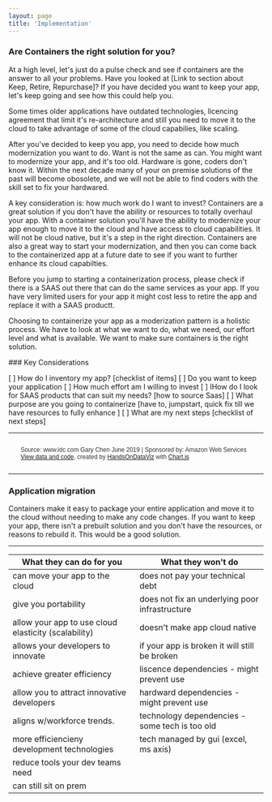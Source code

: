 ```yaml
---
layout: page
title: 'Implementation'
---
```


### Are Containers the right solution for you? 

At a high level, let's just do a pulse check and see if containers are the answer to all your problems. Have you looked at [Link to section about Keep, Retire, Repurchase]? If you have decided you want to keep your app, let's keep going and see how this could help you. 

Some times older applications have outdated technologies, licencing agreement that limit it's re-architecture and still you need to move it to the cloud to take advantage of some of the cloud capabilies, like scaling. 

After you've decided to keep you app, you need to decide how much modernization you want to do. Want is not the same as can. You might want to modernize your app, and it's too old. Hardware is gone, coders don't know it. Within the next decade many of your on premise solutions of the past will become obosolete, and we will not be able to find coders with the skill set to fix your hardwared. 

A key consideration is: how much work do I want to invest? Containers are a great solution if you don't have the ability or resources to totally overhaul your app. With a container solution you'll have the ability to modernize your app enough to move it to the cloud and have access to cloud capabilities. It will not be cloud native, but it's a step in the right direction. Containers are also a great way to start your modernization, and then you can come back to the containerized app at a future date to see if you want to further enhance its cloud capabilties. 

Before you jump to starting a containerization process, please check if there is a SAAS out there that can do the same services as your app. If you have very limited users for your app it might cost less to retire the app and replace it with a SAAS productt. 

Choosing to containerize your app as a moderization pattern is a holistic process. We have to look at what we want to do, what we need, our effort level and what is available. We want to make sure containers is the right solution. 

\### Key Considerations

[ ] How do I inventory my app? [checklist of items]
[ ] Do you want to keep your application
[ ] How much effort am I willing to invest
[ ] IHow do I look for SAAS products that can suit my needs? [how to source Saas]
[ ] What purpose are you going to containerize [have to, jumpstart, quick fix till we have resources to fully enhance ]
[ ] What are my next steps [checklist of next steps]


- - -
 <head>
    <!-- Load jQuery -->
    <script src="https://cdnjs.cloudflare.com/ajax/libs/jquery/3.4.1/jquery.min.js"></script>
    <!-- Load Chart.js -->
    <script src="https://cdnjs.cloudflare.com/ajax/libs/Chart.js/2.8.0/Chart.bundle.min.js"></script>
    <!-- Load PapaParse to read csv files -->
    <script src="https://cdnjs.cloudflare.com/ajax/libs/PapaParse/5.1.0/papaparse.min.js"></script>
  </head>

  <body>
    <canvas id="container" style="width:100%; height:400px;"></canvas>

<link rel=href>
    <p style="font-family: Helvetica; color: #333; padding: 1em 2em; font-size: 12px">
      Source: www.idc.com Gary Chen June 2019 | Sponsored by: Amazon Web Services 
      <br>
      <a href="https://github.com/HandsOnDataViz/chartjs-bar">View data and code</a>,
      created by <a href="https://handsondataviz.org/">HandsOnDataViz</a>
      with <a href="https://www.chartjs.org/">Chart.js</a>
    </p>
    <script src="/js/script.js"></script>
  </body>
  
- - -

### Application migration

Containers make it easy to package your entire application and move it to the cloud without needing to make any code changes. If you want to keep your app, there isn't a prebuilt solution and you don't have the resources, or reasons to rebuild it. This would be a good solution.  

- - - 

|  What they can do for you                    | What they won't do         |
| --------------------------                   | -------------------------- |
|  can move your app to the cloud              | does not pay your technical debt  |
|  give you portability                        | does not fix an underlying poor infrastructure|
|  allow your app to use cloud elasticity (scalability) | doesn't make app cloud native |
|  allows your developers to innovate          | if your app is broken it will still be broken |
|  achieve greater efficiency                  | liscence dependencies - might prevent use |
|  allow you to attract innovative developers  | hardward dependencies - might prevent use |
|  aligns w/workforce trends.                  | technology dependencies - some tech is too old |
|  more efficiencieny development technologies | tech managed by gui (excel, ms axis) |
|  reduce tools your dev teams need            |                            |
|  can still sit on prem                       |                            |

<br>